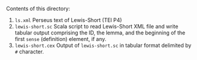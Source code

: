 Contents of this directory:

1.  `ls.xml` Perseus text of Lewis-Short (TEI P4)
2.   `lewis-short.sc` Scala script to read Lewis-Short XML file and write tabular output comprising the ID, the lemma, and the beginning of the first `sense` (definition) element, if any.
3.   `lewis-short.cex` Output of `lewis-short.sc` in tabular format delimited by `#` character.
